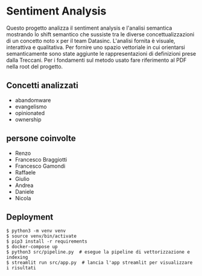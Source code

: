 # Sentiment Analysis
Questo progetto analizza il sentiment analysis e l'analisi semantica mostrando lo shift semantico che sussiste tra le diverse concettualizzazioni di un concetto noto x per il team Datasinc. L'analisi fornita è visuale, interattiva e qualitativa.
Per fornire uno spazio vettoriale in cui orientarsi semanticamente sono state aggiunte le rappresentazioni di definizioni prese dalla Treccani.
Per i fondamenti sul metodo usato fare riferimento al PDF nella root del progetto.

## Concetti analizzati

- abandomware
- evangelismo
- opinionated
- ownership

## persone coinvolte
- Renzo
- Francesco Braggiotti
- Francesco Gamondi
- Raffaele
- Giulio
- Andrea 
- Daniele
- Nicola

## Deployment

```
$ python3 -m venv venv
$ source venv/bin/activate
$ pip3 install -r requirements
$ docker-compose up
$ python3 src/pipeline.py  # esegue la pipeline di vettorizzazione e indexing
$ streamlit run src/app.py  # lancia l'app streamlit per visualizzare i risultati

```
